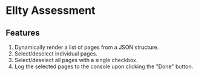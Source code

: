 # Ellty Assessment

## Features

1. Dynamically render a list of pages from a JSON structure.
2. Select/deselect individual pages.
3. Select/deselect all pages with a single checkbox.
4. Log the selected pages to the console upon clicking the "Done" button.
